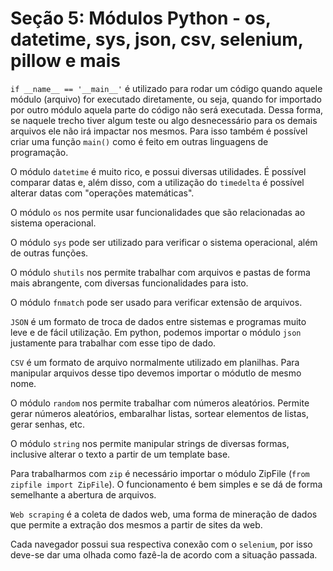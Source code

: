 # Seção 5: Módulos Python - os, datetime, sys, json, csv, selenium, pillow e mais 

``if __name__ == '__main__'`` é utilizado para rodar um código quando aquele módulo (arquivo) for executado diretamente, ou seja, quando for importado por outro módulo aquela parte do código não será executada. Dessa forma, se naquele trecho tiver algum teste ou algo desnecessário para os demais arquivos ele não irá impactar nos mesmos. Para isso também é possível criar uma função ``main()`` como é feito em outras linguagens de programação.

O módulo ``datetime`` é muito rico, e possui diversas utilidades. É possível comparar datas e, além disso, com a utilização do ``timedelta`` é possível alterar datas com "operações matemáticas". 

O módulo ``os`` nos permite usar funcionalidades que são relacionadas ao sistema operacional.

O módulo ``sys`` pode ser utilizado para verificar o sistema operacional, além de outras funções.

O módulo ``shutils`` nos permite trabalhar com arquivos e pastas de forma mais abrangente, com diversas funcionalidades para isto.

O módulo ``fnmatch`` pode ser usado para verificar extensão de arquivos.

``JSON`` é um formato de troca de dados entre sistemas e programas muito leve e de fácil utilização. Em python, podemos importar o módulo ``json`` justamente para trabalhar com esse tipo de dado. 

``CSV`` é um formato de arquivo normalmente utilizado em planilhas. Para manipular arquivos desse tipo devemos importar o módutlo de mesmo nome.

O módulo ``random`` nos permite trabalhar com números aleatórios. Permite gerar números aleatórios, embaralhar listas, sortear elementos de listas, gerar senhas, etc.

O módulo ``string`` nos permite manipular strings de diversas formas, inclusive alterar o texto a partir de um template base.

Para trabalharmos com ``zip`` é necessário importar o módulo ZipFile (``from zipfile import ZipFile``). O funcionamento é bem simples e se dá de forma semelhante a abertura de arquivos.

``Web scraping`` é a coleta de dados web, uma forma de mineração de dados que permite a extração dos mesmos a partir de sites da web.

Cada navegador possui sua respectiva conexão com o ``selenium``, por isso deve-se dar uma olhada como fazê-la de acordo com a situação passada.